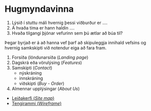 # Hugmyndavinna

1. Lýsið í stuttu máli hvernig þessi viðburður er ....
1. Á hvaða tíma er hann haldin ....
1. Hvaða tilgangi þjónar vefurinn sem þú ætlar að búa til?

Þegar byrjað er á að hanna vef þarf að skipuleggja innihald vefsins og hvernig samkskipti við notendur eiga að fara fram.

1. Forsíða (löndunarsíða (_Landing page_)
1. Dagskrá eða vörulýsing (_Features_)
1. Samskipti (_Contact_)
   * nýskráning 
   * innskráning 
   * viðskipti (_Buy - Order_)
1. Almennar upplýsingar (_About Us_)

* [Leiðakerfi (_Site map_)]()
* [Tengirammi (_Wireframe_)]()


